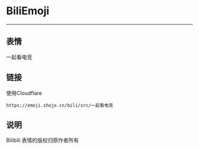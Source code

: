 # BiliEmoji
---
## 表情
一起看电竞
## 链接
使用Cloudflare
```
https://emoji.shojo.cn/bili/src/一起看电竞
```
## 说明
Bilibili 表情的版权归原作者所有
